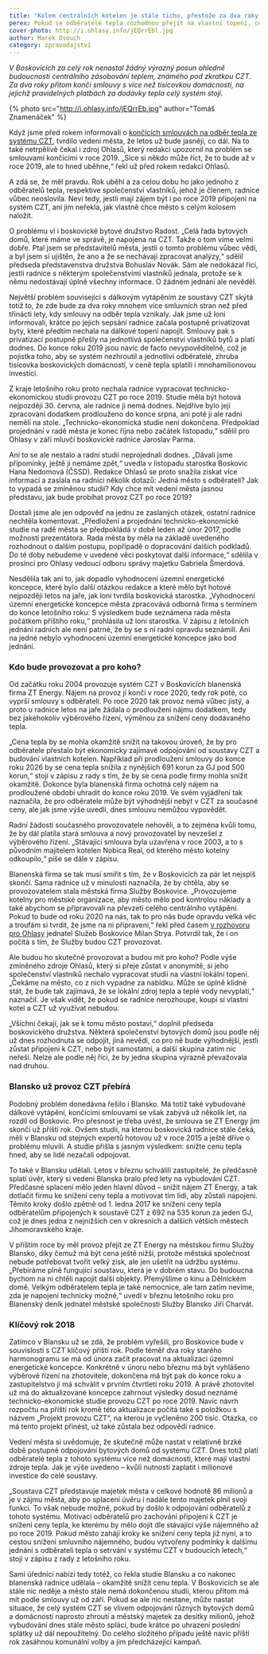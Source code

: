 ```yaml
---
title: "Kolem centrálních kotelen je stále ticho, přestože za dva roky končí smlouvy"
perex: Pokud se odběratelé tepla rozhodnou přejít na vlastní topení, celý systém v hodnotě přes 80 miliónů Kč by se mohl rozpadnout.
cover-photo: http://i.ohlasy.info/jEQrrEbl.jpg
author: Marek Osouch
category: zpravodajství
---
```


*V Boskovicích za celý rok nenastal žádný výrazný posun ohledně budoucnosti centrálního zásobování teplem, známého pod zkratkou CZT. Za dva roky přitom končí smlouvy s více než tisícovkou domácností, na jejichž pravidelných platbách za dodávky tepla celý systém stojí.*

{% photo src="http://i.ohlasy.info/jEQrrEb.jpg" author="Tomáš Znamenáček" %}

Když jsme před rokem informovali o [končících smlouvách na odběr tepla ze systému CZT](http://www.ohlasy.info/clanky/2016/12/dalkove-vytapeni.html), tvrdilo vedení města, že letos už bude jasněji, co dál. Na to také netrpělivě čekal i zdroj Ohlasů, který redakci upozornil na problém se smlouvami končícími v roce 2019. „Sice si někdo může říct, že to bude až v roce 2019, ale to hned uběhne,“ řekl už před rokem redakci Ohlasů.

A zdá se, že měl pravdu. Rok uběhl a za celou dobu ho jako jednoho z odběratelů tepla, respektive společenství vlastníků, jehož je členem, radnice vůbec neoslovila. Neví tedy, jestli mají zájem být i po roce 2019 připojeni na systém CZT, ani jim neřekla, jak vlastně chce město s celým kolosem naložit.

O problému ví i boskovické bytové družstvo Radost. „Celá řada bytových domů, které máme ve správě, je napojena na CZT. Takže o tom víme velmi dobře. Ptal jsem se představitelů města, jestli o tomto problému vůbec vědí, a byl jsem si ujištěn, že ano a že se nechávají zpracovat analýzy,“ sdělil předseda představenstva družstva Bohuslav Novák. Sám ale nedokázal říci, jestli radnice s některým společenstvími vlastníků jednala, protože se k němu nedostávají úplně všechny informace. O žádném jednání ale nevěděl.

Největší problém související s dálkovým vytápěním ze soustavy CZT skýtá totiž to, že zde bude za dva roky mnohem více smluvních stran než před třinácti lety, kdy smlouvy na odběr tepla vznikaly. Jak jsme už loni informovali, krátce po jejich sepsání radnice začala postupně privatizovat byty, které předtím nechala na dálkové topení napojit. Smlouvy pak s privatizací postupně přešly na jednotlivá společenství vlastníků bytů a platí dodnes. Do konce roku 2019 jsou navíc de facto nevypověditelné, což je pojistka toho, aby se systém nezhroutil a jednotliví odběratelé, zhruba tisícovka boskovických domácností, v ceně tepla splatili i mnohamilionovou investici.

Z kraje letošního roku proto nechala radnice vypracovat technicko-ekonomickou studii provozu CZT po roce 2019. Studie měla být hotová nejpozději 30. června, ale radnice ji nemá dodnes. Nejdříve bylo její zpracování dodatkem prodlouženo do konce srpna, ani poté ji ale radní neměli na stole. „Technicko-ekonomická studie není dokončena. Předpoklad projednání v radě města je konec října nebo začátek listopadu,“ sdělil pro Ohlasy v září mluvčí boskovické radnice Jaroslav Parma.

Ani to se ale nestalo a radní studii neprojednali dodnes. „Dávali jsme připomínky, ještě ji nemáme zpět,“ uvedla v listopadu starostka Boskovic Hana Nedomová (ČSSD). Redakce Ohlasů se proto snažila získat více informací a zaslala na radnici několik dotazů: Jedná město s odběrateli? Jak to vypadá se  zmíněnou studií? Kdy chce mít vedení města jasnou představu, jak bude probíhat provoz CZT po roce 2019?

Dostali jsme ale jen odpověď na jednu ze zaslaných otázek, ostatní radnice nechtěla komentovat. „Předložení a projednání technicko-ekonomické studie na radě města se předpokládá v době leden až únor 2017, podle možností prezentátora. Rada města by měla na základě uvedeného rozhodnout o dalším postupu, popřípadě o dopracování dalších podkladů. Do té doby nebudeme v uvedené věci poskytovat další informace,“ sdělila v prosinci pro Ohlasy vedoucí odboru správy majetku Gabriela Šmerdová.

Nesdělila tak ani to, jak dopadlo vyhodnocení územní energetické koncepce, které bylo další otázkou redakce a které mělo být hotové nejpozději letos na jaře, jak loni tvrdila boskovická starostka. „Vyhodnocení územní energetické koncepce města zpracovává odborná firma s termínem do konce letošního roku. S výsledkem bude seznámena rada města počátkem příštího roku,“ prohlásila už loni starostka. V zápisu z letošních jednání radních ale není patrné, že by se s ní radní opravdu seznámili. Ani na jedné nebylo vyhodnocení územní energetické koncepce jako bod jednání.

### Kdo bude provozovat a pro koho?

Od začátku roku 2004 provozuje systém CZT v Boskovicích blanenská firma ZT Energy. Nájem na provoz jí končí v roce 2020, tedy rok poté, co vyprší smlouvy s odběrateli. Po roce 2020 tak provoz nemá vůbec jistý, a proto u radnice letos na jaře žádala o prodloužení nájmu dodatkem, tedy bez jakéhokoliv výběrového řízení, výměnou za snížení ceny dodávaného tepla.

„Cena tepla by se mohla okamžitě snížit na takovou úroveň, že by pro odběratele přestalo být ekonomicky zajímavé odpojování od soustavy CZT a budování vlastních kotelen. Například při prodloužení smlouvy do konce roku 2026 by se cena tepla snížila z nynějších 691 korun za GJ pod 500 korun,“ stojí v zápisu z rady s tím, že by se cena podle firmy mohla snížit okamžitě. Dokonce byla blanenská firma ochotná celý nájem na prodloužené období uhradit do konce roku 2019. Ve svém vyjádření tak naznačila, že pro odběratele může být výhodnější nebýt v CZT za současné ceny, ale jak jsme výše uvedli, dnes smlouvu nemůžou vypovědět.

Radní žádosti současného provozovatele nehověli, a to zejména kvůli tomu, že by dál platila stará smlouva a nový provozovatel by nevzešel z výběrového řízení. „Stávající smlouva byla uzavřena v roce 2003, a to s původním majitelem kotelen Nobica Real, od kterého město kotelny odkoupilo,“ píše se dále v zápisu.

Blanenská firma se tak musí smířit s tím, že v Boskovicích za pár let nejspíš skončí. Sama radnice už v minulosti naznačila, že by chtěla, aby se provozovatelem stala městská firma Služby Boskovice. „Provozujeme kotelny pro městské organizace, aby město mělo pod kontrolou náklady a také abychom se připravovali na převzetí celého centrálního vytápění. Pokud to bude od roku 2020 na nás, tak to pro nás bude opravdu velká věc a troufám si tvrdit, že jsme na ni připraveni,“ řekl před časem [v rozhovoru pro Ohlasy](http://www.ohlasy.info/clanky/2017/03/rozhovor-strya.html) jednatel Služeb Boskovice Milan Strya. Potvrdil tak, že i on počítá s tím, že Služby budou CZT provozovat.

Ale budou ho skutečně provozovat a budou mít pro koho? Podle výše zmíněného zdroje Ohlasů, který si přeje zůstat v anonymitě, si jeho společenství vlastníků nechalo vypracovat studii na vlastní lokální topení. „Čekáme na město, co z nich vypadne za nabídku. Může se úplně klidně stát, že bude tak zajímavá, že se lokální zdroj tepla a teplé vody nevyplatí,“ naznačil. Je však vidět, že pokud se radnice nerozhoupe, koupí si vlastní kotel a CZT už využívat nebudou.

„Všichni čekají, jak se k tomu město postaví,“ doplnil předseda boskovického družstva. Některá společenství bytových domů jsou podle něj už dnes rozhodnuta se odpojit, jiná nevědí, co pro ně bude výhodnější, jestli zůstat připojeni k CZT, nebo být samostatní, a další skupina zatím nic neřeší. Nelze ale podle něj říci, že by jedna skupina výrazně převažovala nad druhou.

### Blansko už provoz CZT přebírá

Podobný problém donedávna řešilo i Blansko. Má totiž také vybudované dálkové vytápění, končícími smlouvami se však zabývá už několik let, na rozdíl od Boskovic. Pro přesnost je třeba uvést, že smlouva se ZT Energy jim skončí už příští rok. Ovšem studii, na kterou boskovická radnice stále čeká, měli v Blansku od stejných expertů hotovou už v roce 2015 a ještě dříve o problému mluvili. A studie přišla s jasným výsledkem: snižte cenu tepla hned, aby se lidé nezačali odpojovat.

To také v Blansku udělali. Letos v březnu schválili zastupitelé, že předčasně splatí úvěr, který si vedení Blanska bralo před lety na vybudování CZT. Předčasné splacení mělo jeden hlavní důvod – snížit nájem ZT Energy, a tak dotlačit firmu ke snížení ceny tepla a motivovat tím lidi, aby zůstali napojeni. Těmito kroky došlo zpětně od 1. ledna 2017 ke snížení ceny tepla odběratelům připojených k soustavě CZT z 692 na 535 korun za jeden GJ, což je dnes jedna z nejnižších cen v okresních a dalších větších městech Jihomoravského kraje.

V příštím roce by měl provoz přejít ze ZT Energy na městskou firmu Služby Blansko, díky čemuž má být cena ještě nižší, protože městská společnost nebude potřebovat tvořit velký zisk, ale jen ušetřit na údržbu systému. „Přebíráme plně fungující soustavu, která je v dobrém stavu. Do budoucna bychom na ni chtěli napojit další objekty. Přemýšlíme o kinu a Dělnickém domě. Velkým odběratelem tepla je také nemocnice, ale tam zatím nevíme, zda je napojení technicky možné,“ uvedl v březnu letošního roku pro Blanenský deník jednatel městské společnosti Služby Blansko Jiří Charvát.

### Klíčový rok 2018

Zatímco v Blansku už se zdá, že problém vyřešili, pro Boskovice bude v souvislosti s CZT klíčový příští rok. Podle téměř dva roky starého harmonogramu se má od února začít pracovat na aktualizaci územní energetické koncepce. Konkrétně v únoru nebo březnu má být vyhlášeno výběrové řízení na zhotovitele, dokončena má být pak do konce roku a zastupitelstvo ji má schválit v prvním čtvrtletí roku 2019. A právě zhotovitel už má do aktualizované koncepce zahrnout výsledky dosud neznámé technicko-ekonomické studie provozu CZT po roce 2019. Navíc návrh rozpočtu na příští rok kromě této aktualizace počítá také s položkou s názvem „Projekt provozu CZT“, na kterou je vyčleněno 200 tisíc. Otázka, co má tento projekt přinést, už také zůstala bez odpovědi radnice.

Vedení města si uvědomuje, že skutečně může nastat v relativně brzké době postupné odpojování bytových domů od systému CZT. Dnes totiž platí odběratelé tepla z tohoto systému více než domácnosti, které mají vlastní zdroje tepla. Jak je výše uvedeno – kvůli nutnosti zaplatit i milionové investice do celé soustavy.

„Soustava CZT představuje majetek města v celkové hodnotě 86 milionů a je v zájmu města, aby po splacení úvěru i nadále tento majetek plnil svoji funkci. To však nebude možné, pokud by došlo k odpojování odběratelů z tohoto systému. Motivací odběratelů pro zachování připojení k CZT je snížení ceny tepla, ke kterému by mělo dojít dle stávající výše nájemného až po roce 2019. Pokud město zahájí kroky ke snížení ceny tepla již nyní, a to cestou snížení smluvního nájemného, budou vytvořeny podmínky k dalšímu jednání s odběrateli tepla o setrvání v systému CZT v budoucích letech,“ stojí v zápisu z rady z letošního roku.

Sami úředníci nabízí tedy totéž, co řekla studie Blansku a co nakonec blanenská radnice udělala – okamžitě snížit cenu tepla. V Boskovicích se ale stále nic neděje a město stále nemá dokončenou studii, kterou přitom má mít podle smlouvy už od září. Pokud se ale nic nestane, může nastat situace, že celý systém CZT se vlivem odpojování různých bytových domů a domácností naprosto zhroutí a městský majetek za desítky milionů, jehož vybudování dnes stále město splácí, bude krátce po uhrazení poslední splátky už dál nepoužitelný. Do celého složitého případu ještě navíc příští rok zasáhnou komunální volby a jim předcházející kampaň.